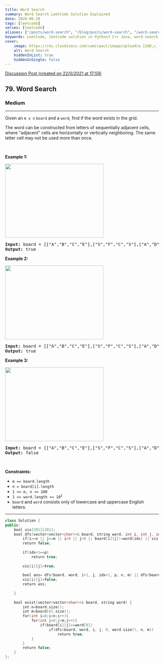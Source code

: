 ```yaml
---
title: Word Search
summary: Word Search LeetCode Solution Explained
date: 2020-06-20
tags: [leetcode]
series: [leetcode]
aliases: ["/posts/word-search", "/blog/posts/word-search", "/word-search"]
keywords: LeetCode, leetcode solution in Python3 C++ Java, word-search solution
cover:
    image: https://res.cloudinary.com/samirpaul/image/upload/w_1100,c_fit,co_rgb:FFFFFF,l_text:Arial_70_bold:Word Search/problem-solving.webp
    alt: Word Search
    hiddenInList: true
    hiddenInSingle: false
---
```



[Discussion Post (created on 22/0/2021 at 17:59)](https://leetcode.com/problems/word-search/discuss/1029329/Easy-To-Understand-or-DFS-or-C%2B%2B)  
<h2>79. Word Search</h2><h3>Medium</h3><hr><div><p>Given an&nbsp;<code>m x n</code> <code>board</code> and a <code>word</code>, find if the word exists in the grid.</p>

<p>The word can be constructed from letters of sequentially adjacent cells, where "adjacent" cells are horizontally or vertically neighboring. The same letter cell may not be used more than once.</p>

<p>&nbsp;</p>
<p><strong>Example 1:</strong></p>
<img alt="" src="https://assets.leetcode.com/uploads/2020/11/04/word2.jpg" style="width: 322px; height: 242px;">
<pre><strong>Input:</strong> board = [["A","B","C","E"],["S","F","C","S"],["A","D","E","E"]], word = "ABCCED"
<strong>Output:</strong> true
</pre>

<p><strong>Example 2:</strong></p>
<img alt="" src="https://assets.leetcode.com/uploads/2020/11/04/word-1.jpg" style="width: 322px; height: 242px;">
<pre><strong>Input:</strong> board = [["A","B","C","E"],["S","F","C","S"],["A","D","E","E"]], word = "SEE"
<strong>Output:</strong> true
</pre>

<p><strong>Example 3:</strong></p>
<img alt="" src="https://assets.leetcode.com/uploads/2020/10/15/word3.jpg" style="width: 322px; height: 242px;">
<pre><strong>Input:</strong> board = [["A","B","C","E"],["S","F","C","S"],["A","D","E","E"]], word = "ABCB"
<strong>Output:</strong> false
</pre>

<p>&nbsp;</p>
<p><strong>Constraints:</strong></p>

<ul>
	<li><code>m == board.length</code></li>
	<li><code>n = board[i].length</code></li>
	<li><code>1 &lt;= m, n &lt;= 200</code></li>
	<li><code>1 &lt;= word.length &lt;= 10<sup>3</sup></code></li>
	<li><code>board</code>&nbsp;and <code>word</code> consists only of lowercase and uppercase English letters.</li>
</ul>
</div>

---




```cpp
class Solution {
public:
    bool vis[201][201];
    bool dfs(vector<vector<char>>& board, string word, int i, int j, int idx, int p, int n, int m){
        if(i>=n || j>=m || i<0 || j<0 || board[i][j]!=word[idx] || vis[i][j]==true)
        return false;
        
        if(idx+1==p)
            return true;
        
        vis[i][j]=true;
        
        bool ans= dfs(board, word, i+1, j, idx+1, p, n, m) || dfs(board, word, i, j+1, idx+1, p, n, m) || dfs(board, word, i-1, j, idx+1, p, n, m) || dfs(board, word, i, j-1, idx+1, p, n, m);
        vis[i][j]=false;
        return ans;
        
    }
    
    bool exist(vector<vector<char>>& board, string word) {
        int n=board.size();
        int m=board[0].size();
        for(int i=0;i<n;i++){
            for(int j=0;j<m;j++){
                if(board[i][j]==word[0])
                    if(dfs(board, word, i, j, 0, word.size(), n, m))
                        return true;
            }
        }
        return false;
    }
};

```
